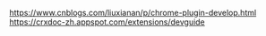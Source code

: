 https://www.cnblogs.com/liuxianan/p/chrome-plugin-develop.html
https://crxdoc-zh.appspot.com/extensions/devguide